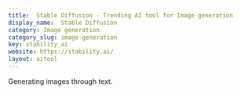 ```yaml
---
title:  Stable Diffusion - Trending AI tool for Image generation
display_name:  Stable Diffusion
category: Image generation
category_slug: image-generation
key: stability_ai
website: https://stability.ai/
layout: aitool
---
```


Generating images through text.
